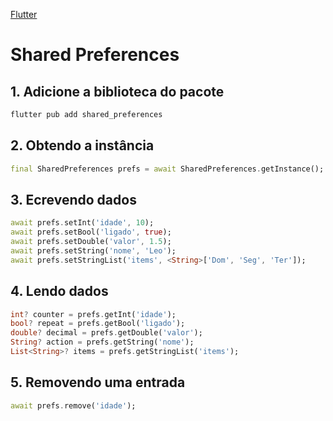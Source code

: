 [Flutter](https://github.com/leofds/flutter-class/blob/master/flutter/README.md)

# Shared Preferences

## 1. Adicione a biblioteca do pacote

```dart
flutter pub add shared_preferences
```

## 2. Obtendo a instância

```dart
final SharedPreferences prefs = await SharedPreferences.getInstance();
```

## 3. Ecrevendo dados

```dart
await prefs.setInt('idade', 10);
await prefs.setBool('ligado', true);
await prefs.setDouble('valor', 1.5);
await prefs.setString('nome', 'Leo');
await prefs.setStringList('items', <String>['Dom', 'Seg', 'Ter']);
```

## 4. Lendo dados

```dart
int? counter = prefs.getInt('idade');
bool? repeat = prefs.getBool('ligado');
double? decimal = prefs.getDouble('valor');
String? action = prefs.getString('nome');
List<String>? items = prefs.getStringList('items');
```

## 5. Removendo uma entrada

```dart
await prefs.remove('idade');
```
